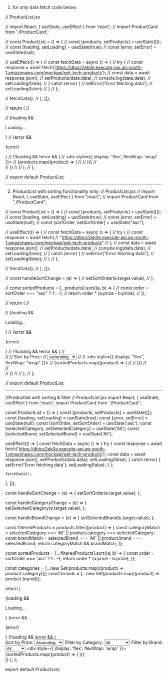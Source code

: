 1. for only data fetch code below:

// ProductList.jsx

// import React, { useState, useEffect } from 'react';
// import ProductCard from './ProductCard';

// const ProductList = () => {
//   const [products, setProducts] = useState([]);
//   const [loading, setLoading] = useState(true);
//   const [error, setError] = useState(null);

//   useEffect(() => {
//     const fetchData = async () => {
//       try {
//         const response = await fetch('https://dbioz2ek0e.execute-api.ap-south-1.amazonaws.com/mockapi/get-tech-products');
//         const data = await response.json();
//         setProducts(data.data);
//         console.log(data.data);
//         setLoading(false);
//       } catch (error) {
//         setError('Error fetching data');
//         setLoading(false);
//       }
//     };

//     fetchData();
//   }, []);

//   return (
//     <div>
//       {loading && <p>Loading...</p>}
//       {error && <p>{error}</p>}
//       {!loading && !error && (
//         <div style={{ display: 'flex', flexWrap: 'wrap' }}>
//           {products.map((product) => (
//             <ProductCard key={product.id} product={product} />
//           ))}
//         </div>
//       )}
//     </div>
//   );
// };

// export default ProductList;

-----------------------------------------------------------------------------------------------------------------------------------------------------------

2. ProductList with sorting functionality only:
// ProductList.jsx
// import React, { useState, useEffect } from "react";
// import ProductCard from "./ProductCard";

// const ProductList = () => {
//   const [products, setProducts] = useState([]);
//   const [loading, setLoading] = useState(true);
//   const [error, setError] = useState(null);
//   const [sortOrder, setSortOrder] = useState("asc");

//   useEffect(() => {
//     const fetchData = async () => {
//       try {
//         const response = await fetch(
//           "https://dbioz2ek0e.execute-api.ap-south-1.amazonaws.com/mockapi/get-tech-products"
//         );
//         const data = await response.json();
//         setProducts(data.data);
//         console.log(data.data);
//         setLoading(false);
//       } catch (error) {
//         setError("Error fetching data");
//         setLoading(false);
//       }
//     };

//     fetchData();
//   }, []);

//   const handleSortChange = (e) => {
//     setSortOrder(e.target.value);
//   };

//   const sortedProducts = [...products].sort((a, b) => {
//     const order = sortOrder === "asc" ? 1 : -1;
//     return order * (a.price - b.price);
//   });

//   return (
//     <div>
//       {loading && <p>Loading...</p>}
//       {error && <p>{error}</p>}
//       {!loading && !error && (
//         <div>
//           <label>
//             Sort by Price:
//             <select value={sortOrder} onChange={handleSortChange}>
//               <option value="asc">Ascending</option>
//               <option value="desc">Descending</option>
//             </select>
//           </label>
//           <div style={{ display: "flex", flexWrap: "wrap" }}>
//             {sortedProducts.map((product) => (
//               <ProductCard key={product.id} product={product} />
//             ))}
//           </div>
//         </div>
//       )}
//     </div>
//   );
// };

// export default ProductList;

--------------------------------------------------------------------------------------------------------------------------------------------------------
//Productlist with sorting & filter
// ProductList.jsx
import React, { useState, useEffect } from 'react';
import ProductCard from './ProductCard';

const ProductList = () => {
  const [products, setProducts] = useState([]);
  const [loading, setLoading] = useState(true);
  const [error, setError] = useState(null);
  const [sortOrder, setSortOrder] = useState('asc');
  const [selectedCategory, setSelectedCategory] = useState('All');
  const [selectedBrand, setSelectedBrand] = useState('All');

  useEffect(() => {
    const fetchData = async () => {
      try {
        const response = await fetch('https://dbioz2ek0e.execute-api.ap-south-1.amazonaws.com/mockapi/get-tech-products');
        const data = await response.json();
        setProducts(data.data);
        setLoading(false);
      } catch (error) {
        setError('Error fetching data');
        setLoading(false);
      }
    };

    fetchData();
  }, []);

  const handleSortChange = (e) => {
    setSortOrder(e.target.value);
  };

  const handleCategoryChange = (e) => {
    setSelectedCategory(e.target.value);
  };

  const handleBrandChange = (e) => {
    setSelectedBrand(e.target.value);
  };

  const filteredProducts = products.filter((product) => {
    const categoryMatch = selectedCategory === 'All' || product.category === selectedCategory;
    const brandMatch = selectedBrand === 'All' || product.brand === selectedBrand;
    return categoryMatch && brandMatch;
  });

  const sortedProducts = [...filteredProducts].sort((a, b) => {
    const order = sortOrder === 'asc' ? 1 : -1;
    return order * (a.price - b.price);
  });

  const categories = [...new Set(products.map((product) => product.category))];
  const brands = [...new Set(products.map((product) => product.brand))];

  return (
    <div>
      {loading && <p>Loading...</p>}
      {error && <p>{error}</p>}
      {!loading && !error && (
        <div>
          <label>
            Sort by Price:
            <select value={sortOrder} onChange={handleSortChange}>
              <option value="asc">Ascending</option>
              <option value="desc">Descending</option>
            </select>
          </label>
          <label>
            Filter by Category:
            <select value={selectedCategory} onChange={handleCategoryChange}>
              <option value="All">All</option>
              {categories.map((category) => (
                <option key={category} value={category}>
                  {category}
                </option>
              ))}
            </select>
          </label>
          <label>
            Filter by Brand:
            <select value={selectedBrand} onChange={handleBrandChange}>
              <option value="All">All</option>
              {brands.map((brand) => (
                <option key={brand} value={brand}>
                  {brand}
                </option>
              ))}
            </select>
          </label>
          <div style={{ display: 'flex', flexWrap: 'wrap' }}>
            {sortedProducts.map((product) => (
              <ProductCard key={product.id} product={product} />
            ))}
          </div>
        </div>
      )}
    </div>
  );
};

export default ProductList;
